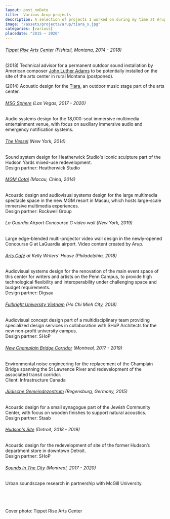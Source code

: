 ```yaml
---
layout: post_noDate
title:  Various Arup projects
description: A selection of projects I worked on during my time at Arup in Amsterdam and New York
image: "/assets/projects/arup/tiara_s.jpg"
categories: [various]
placedate: "2015 — 2020"
---
```


<h6 class="arupProjTitle"><a href="https://tippetrise.org/" target="blank">Tippet Rise Arts Center</a> <span class="inline-descr">(Fishtail, Montana, 2014 - 2018)</span></h6>

<p>(2018) Technical advisor for a permanent outdoor sound installation by American composer <a href="http://johnlutheradams.net/" target="blank">John Luther Adams</a> to be potentially installed on the site of the arts center in rural Montana (postponed).</p>

<p>(2014) Acoustic design for the <a href="https://tippetrise.org/spaces/the-tiara-acoustic-shell" target="blank">Tiara</a>, an outdoor music stage part of the arts center.</p>

<h6 class="arupProjTitle"><a href="https://www.msgsphere.com/" target="blank">MSG Sphere</a> <span class="inline-descr">(Las Vegas, 2017 - 2020)</span></h6>
<p>Audio systems design for the 18,000-seat immersive multimedia entertainment venue, with focus on auxiliary immersive audio and emergency notification systems.</p>

<h6 class="arupProjTitle"><a href="http://www.heatherwick.com/project/vessel/" target="blank">The Vessel</a> <span class="inline-descr">(New York, 2014)</span></h6>
<p>Sound system design for Heatherwick Studio's iconic sculpture part of the Hudson Yards mixed-use redevelopment.<br/>
Design partner: Heatherwick Studio</p>

<h6 class="arupProjTitle"><a href="https://www.rockwellgroup.com/projects/mgm-cotai" target="blank">MGM Cotai</a> <span class="inline-descr">(Macau, China, 2014)</span></h6>
<p>Acoustic design and audiovisual systems design for the large multimedia spectacle space in the new MGM resort in Macau, which hosts large-scale immersive multimedia experiences.<br/>
Design partner: Rockwell Group</p>

<h6 class="arupProjTitle">La Guardia Airport Concourse G video wall <span class="inline-descr">(New York, 2019)</span></h6>
<p>Large edge-blended multi-projector video wall design in the newly-opened Concourse G at LaGuardia airport. Video content created by Arup.</p>

<h6 class="arupProjTitle"><a href="http://www.digsau.com/projects/arts-caf%C3%A9-expansion-renovation" target="blank">Arts Café</a> at Kelly Writers' House <span class="inline-descr">(Philadelphia, 2018)</span></h6>
<p>Audiovisual systems design for the renovation of the main event space of this center for writers and artists on the Penn Campus, to provide high technological flexibility and interoperability under challenging space and budget requirements.<br/>
Design partner: Digsau</p>

<h6 class="arupProjTitle"><a href="https://www.shoparc.com/projects/fulbright-university-vietnam/" target="blank">Fulbright University Vietnam</a> <span class="inline-descr">(Ho Chi Minh City, 2018)</span></h6>
<p>Audiovisual concept design part of a multidisciplinary team providing specialized design services in collaboration with SHoP Architects for the new non-profit university campus.<br/>
Design partner: SHoP</p>

<h6 class="arupProjTitle"><a href="https://www.samueldechamplainbridge.ca/" target="blank">New Champlain Bridge Corridor</a> <span class="inline-descr">(Montreal, 2017 - 2019)</span></h6>
<p>Environmental noise engineering for the replacement of the Champlain Bridge spanning the St Lawrence River and redevelopment of the associated transit corridor.<br/>
Client: Infrastructure Canada</p>

<h6 class="arupProjTitle"><a href="https://www.db-bauzeitung.de/db-themen/schwerpunkt/juedisches-gemeindezentrum-mit-synagoge-regensburg/" target="blank">Jüdische Gemeindezentrum</a> <span class="inline-descr">(Regensburg, Germany, 2015)</span></h6>
<p>Acoustic design for a small synagogue part of the Jewish Community Center, with focus on wooden finishes to support natural acoustics.<br/>
Design partner: Staab</p>

<h6 class="arupProjTitle"><a href="https://www.shoparc.com/projects/hudsons-site/" target="blank">Hudson's Site</a> <span class="inline-descr">(Detroit, 2018 - 2019)</span></h6>
<p>Acoustic design for the redevelopment of site of the former Hudson’s department store in downtown Detroit.<br/>
Design partner: SHoP</p>

<h6 class="arupProjTitle"><a href="https://www.sounds-in-the-city.org/en/overview/" target="blank">Sounds In The City</a> <span class="inline-descr">(Montreal, 2017 - 2020)</span></h6>
<p style="margin-bottom: 5em;">Urban soundscape research in partnership with McGill University.</p>

<p class="inline-descr">Cover photo: Tippet Rise Arts Center</p>
